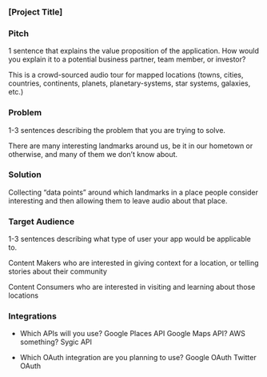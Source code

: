 ### [Project Title]

### Pitch

1 sentence that explains the value proposition of the application. How would you explain it to a potential business partner, team member, or investor?

This is a crowd-sourced audio tour for mapped locations (towns, cities, countries, continents, planets, planetary-systems, star systems, galaxies, etc.)

### Problem

1-3 sentences describing the problem that you are trying to solve.

There are many interesting landmarks around us, be it in our hometown or otherwise, and many of them we don’t know about. 

### Solution

Collecting “data points” around which landmarks in a place people consider interesting and then allowing them to leave audio  about that place. 

### Target Audience

1-3 sentences describing what type of user your app would be applicable to.

Content Makers who are interested in giving context for a location, or telling stories about their community 

Content Consumers who are interested in visiting and learning about those locations

### Integrations

* Which APIs will you use?
Google Places API
Google Maps API?
AWS something?
Sygic API


* Which OAuth integration are you planning to use?
Google OAuth
Twitter OAuth
